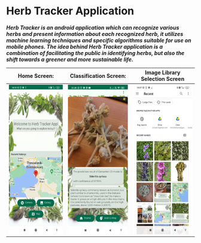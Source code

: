 # Herb Tracker Application

***Herb Tracker is an android application which can recognize various herbs and present information about each recognized herb, it utilizes machine learning techniques and specific algorithms suitable for use on mobile phones. The idea behind Herb Tracker application is a combination of facilitating the public in identifying herbs, but also the shift towards a greener and more sustainable life.***

| Home Screen: | Classification Screen: | Image Library Selection Screen |
|--------------|------------------------|--------------------------------|
|<img src="img_files/1.jpg" alt="home_screen" width="200" height="400"/> | <img src="img_files/2.jpg" alt="home_screen" width="200" height="400"/>|<img src="img_files/3.jpg" alt="home_screen" width="200" height="400"/>|

